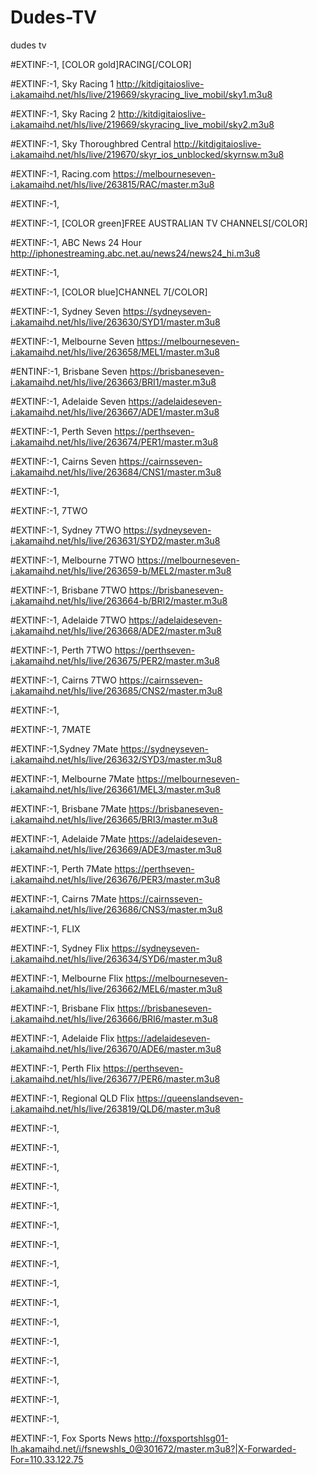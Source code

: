 # Dudes-TV
dudes tv

#EXTINF:-1, [COLOR gold]RACING[/COLOR]

#EXTINF:-1, Sky Racing 1
http://kitdigitaioslive-i.akamaihd.net/hls/live/219669/skyracing_live_mobil/sky1.m3u8

#EXTINF:-1, Sky Racing 2
http://kitdigitaioslive-i.akamaihd.net/hls/live/219669/skyracing_live_mobil/sky2.m3u8

#EXTINF:-1, Sky Thoroughbred Central
http://kitdigitaioslive-i.akamaihd.net/hls/live/219670/skyr_ios_unblocked/skyrnsw.m3u8

#EXTINF:-1, Racing.com
https://melbourneseven-i.akamaihd.net/hls/live/263815/RAC/master.m3u8

#EXTINF:-1,

#EXTINF:-1, [COLOR green]FREE AUSTRALIAN TV CHANNELS[/COLOR]

#EXTINF:-1, ABC News 24 Hour
http://iphonestreaming.abc.net.au/news24/news24_hi.m3u8

#EXTINF:-1,

#EXTINF:-1, [COLOR blue]CHANNEL 7[/COLOR]

#EXTINF:-1, Sydney Seven
https://sydneyseven-i.akamaihd.net/hls/live/263630/SYD1/master.m3u8

#EXTINF:-1, Melbourne Seven
https://melbourneseven-i.akamaihd.net/hls/live/263658/MEL1/master.m3u8

#ENTINF:-1, Brisbane Seven
https://brisbaneseven-i.akamaihd.net/hls/live/263663/BRI1/master.m3u8

#EXTINF:-1, Adelaide Seven
https://adelaideseven-i.akamaihd.net/hls/live/263667/ADE1/master.m3u8

#EXTINF:-1, Perth Seven
https://perthseven-i.akamaihd.net/hls/live/263674/PER1/master.m3u8

#EXTINF:-1, Cairns Seven
https://cairnsseven-i.akamaihd.net/hls/live/263684/CNS1/master.m3u8

#EXTINF:-1,

#EXTINF:-1, 7TWO

#EXTINF:-1, Sydney 7TWO
https://sydneyseven-i.akamaihd.net/hls/live/263631/SYD2/master.m3u8

#EXTINF:-1, Melbourne 7TWO
https://melbourneseven-i.akamaihd.net/hls/live/263659-b/MEL2/master.m3u8

#EXTINF:-1, Brisbane 7TWO
https://brisbaneseven-i.akamaihd.net/hls/live/263664-b/BRI2/master.m3u8

#EXTINF:-1, Adelaide 7TWO
https://adelaideseven-i.akamaihd.net/hls/live/263668/ADE2/master.m3u8

#EXTINF:-1, Perth 7TWO
https://perthseven-i.akamaihd.net/hls/live/263675/PER2/master.m3u8

#EXTINF:-1, Cairns 7TWO
https://cairnsseven-i.akamaihd.net/hls/live/263685/CNS2/master.m3u8

#EXTINF:-1,

#EXTINF:-1, 7MATE

#EXTINF:-1,Sydney 7Mate
https://sydneyseven-i.akamaihd.net/hls/live/263632/SYD3/master.m3u8

#EXTINF:-1, Melbourne 7Mate
https://melbourneseven-i.akamaihd.net/hls/live/263661/MEL3/master.m3u8

#EXTINF:-1, Brisbane 7Mate
https://brisbaneseven-i.akamaihd.net/hls/live/263665/BRI3/master.m3u8

#EXTINF:-1, Adelaide 7Mate
https://adelaideseven-i.akamaihd.net/hls/live/263669/ADE3/master.m3u8

#EXTINF:-1, Perth 7Mate
https://perthseven-i.akamaihd.net/hls/live/263676/PER3/master.m3u8

#EXTINF:-1, Cairns 7Mate
https://cairnsseven-i.akamaihd.net/hls/live/263686/CNS3/master.m3u8

#EXTINF:-1, FLIX

#EXTINF:-1, Sydney Flix
https://sydneyseven-i.akamaihd.net/hls/live/263634/SYD6/master.m3u8

#EXTINF:-1, Melbourne Flix
https://melbourneseven-i.akamaihd.net/hls/live/263662/MEL6/master.m3u8

#EXTINF:-1,  Brisbane Flix
https://brisbaneseven-i.akamaihd.net/hls/live/263666/BRI6/master.m3u8

#EXTINF:-1, Adelaide Flix
https://adelaideseven-i.akamaihd.net/hls/live/263670/ADE6/master.m3u8

#EXTINF:-1, Perth Flix
https://perthseven-i.akamaihd.net/hls/live/263677/PER6/master.m3u8

#EXTINF:-1, Regional QLD  Flix
https://queenslandseven-i.akamaihd.net/hls/live/263819/QLD6/master.m3u8

#EXTINF:-1,  

#EXTINF:-1, 

#EXTINF:-1,

#EXTINF:-1,

#EXTINF:-1,

#EXTINF:-1,

#EXTINF:-1,

#EXTINF:-1,

#EXTINF:-1,

#EXTINF:-1,

#EXTINF:-1,

#EXTINF:-1,

#EXTINF:-1,

#EXTINF:-1,

#EXTINF:-1,

#EXTINF:-1,

#EXTINF:-1, Fox Sports News
http://foxsportshlsg01-lh.akamaihd.net/i/fsnewshls_0@301672/master.m3u8?|X-Forwarded-For=110.33.122.75
